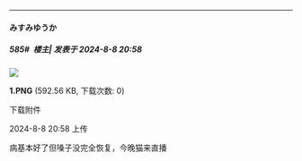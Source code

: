 ﻿
*****

####  みすみゆうか  
##### 585#         楼主| 发表于 2024-8-8 20:58

<img src="https://img.saraba1st.com/forum/202408/08/205823pabj11ve8sed81zr.png" referrerpolicy="no-referrer">

<strong>1.PNG</strong> (592.56 KB, 下载次数: 0)

下载附件

2024-8-8 20:58 上传

病基本好了但嗓子没完全恢复，今晚猫来直播


